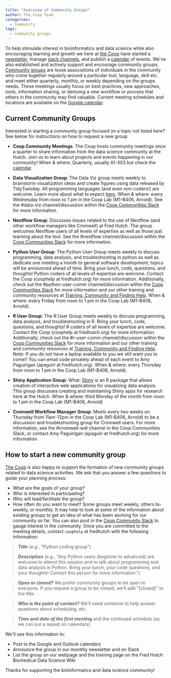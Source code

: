 ```yaml
---
title: "Overview of Community Groups"
author: The Coop Team
categories:
  - Community
tags:
  - community groups
---
```

To help stimulate interest in bioinformatics and data science while also encouraging learning and growth we here at [the Coop](https://research.fhcrc.org/coop/en.html) have started a [newsletter](https://research.fhcrc.org/coop/en/newsletter.html), manage [slack channels](https://fredhutch.github.io/coop/community/slack-new/), and publish a [calendar](https://fredhutch.github.io/coop/calendar/) of events. We've also established and actively support and encourage community groups. [Community groups](https://research.fhcrc.org/coop/en/community/hosted-groups.html) are loose associations of individuals in the community who come together regularly around a particular tool, language, skill etc. and meet either quarterly, monthly, or weekly depending on the groups needs. These meetings usually focus on best practices, new approaches, tools, information sharing, or demoing a new workflow or process that others in the community may find valuable. Current meeting schedules and locations are available on the [Google calendar](https://fredhutch.github.io/coop/calendar/).

## Current Community Groups

Interested in starting a community group focused on a topic not listed here? See below for instructions on how to request a new group.

- **Coop Community Meetings**: The Coop hosts community meetings once a quarter to share information from the data science community at the Hutch. Join us to learn about projects and events happening in our community! When & where: Quarterly, usually A1-303 but check the [calendar](https://fredhutch.github.io/coop/calendar/).

- **Data Visualization Group**: The Data Viz group meets weekly to brainstorm visualization ideas and create figures using data released by TidyTuesday. All programming languages (and even non-coders!) are welcome. Learn more about what to expect [here](https://github.com/FredHutch/community_groups/blob/master/data_viz.md). When & where: every Wednesday from noon to 1 pm in the Coop Lab (M1-B406, Arnold). See the #data-viz channel/discussion within the [Coop Communities Slack](https://fredhutch.github.io/coop/community/slack-new/) for more information.

- **Nextflow Group**: Discusses issues related to the use of Nextflow (and other workflow managers like Cromwell) at Fred Hutch. The group welcomes Nextflow users of all levels of expertise as well as those just learning about the tool. See the #nextflow channel/discussion within the [Coop Communities Slack](https://fredhutch.github.io/coop/community/slack-new/) for more information.

- **Python User Group**: The Python User Group meets weekly to discuss programming, data analysis, and troubleshooting in python as well as dedicate one meeting a month to general software development; topics will be announced ahead of time. Bring your lunch, code, questions, and thoughts! Python coders of all levels of expertise are welcome. Contact the Coop (coophelp at fredhutch.org) for more information. Additionally, check out the #python-user-comm channel/discussion within the [Coop Communities Slack](https://fredhutch.github.io/coop/community/slack-new/) for more information and our other training and community resources at [Training, Community and Finding Help](https://sciwiki.fredhutch.org/scicomputing/reference_training/). When & where: every Friday from noon to 1 pm in the Coop Lab (M1-B406, Arnold).

- **R User Group**: The R User Group meets weekly to discuss programming, data analysis, and troubleshooting in R. Bring your lunch, code, questions, and thoughts! R coders of all levels of expertise are welcome. Contact the Coop (coophelp at fredhutch.org) for more information. Additionally, check out the #r-user-comm channel/discussion within the [Coop Communities Slack](https://fredhutch.github.io/coop/community/slack-new/) for more information and our other training and community resources at [Training, Community and Finding Help](https://sciwiki.fredhutch.org/scicomputing/reference_training/). Note: If you do not have a laptop available to you we still want you to come!! You can email code privately ahead of each event to Amy Paguirigan (apaguiri at fredhutch.org). When & where: every Thursday from noon to 1 pm in the Coop Lab (M1-B406, Arnold).

- **Shiny Application Group**: What: [Shiny](https://shiny.rstudio.com/) is an R package that allows creation of interactive web applications for visualizing data analysis. This group discusses creating and maintaining Shiny apps for research here at the Hutch. When & where: third Monday of the month from noon to 1 pm in the Coop Lab (M1-B406, Arnold)

- **Cromwell Workflow Manager Group**: Meets every two weeks on Thursday from 11am-12pm in the Coop Lab (M1-B406, Arnold) to be a discussion and troubleshooting group for Cromwell users. For more information, see the #cromwell-wdl channel in the Coop Communities Slack, or contact Amy Paguirigan (apaguiri at fredhutch.org) for more information.

## How to start a new community group

[The Coop](https://research.fhcrc.org/coop/en.html) is also happy to support the formation of new community groups related to data science activities. We ask that you answer a few questions to guide your planning process:

* What are the goals of your group?
* Who is interested in participating?
* Who will lead/facilitate the group?
* How often do you want to meet? Some groups meet weekly, others bi-weekly, or monthly.
It may help to look at some of the information about existing groups to get an idea of what has been working for our community so far. You can also post in the [Coop Community Slack](https://fredhutch.github.io/coop/community/slack-new/#joining-the-coop-communities-slack-workspace) to gauge interest in the community. Once you are committed to the meeting details, contact `coophelp` at fredhutch with the following information:

> **_Title_** (e.g., "Python coding group")

> **_Description_** (e.g., "Any Python users (beginner to advanced) are welcome to attend this session and to talk about programming and data analysis in Python. Bring your lunch, your code questions, and your thoughts! Contact this person for more information.")

> **_Open or closed?_** We prefer community groups to be open to everyone. If you request a group to be closed, we'll add "[closed]" to the title.

> **_Who is the point of contact?_** We'll need someone to help answer questions about scheduling, etc.

> **_Time and date of the first meeting_** and the continued schedule (so we can put a repeat on calendars)

We'll use this information to:

* Post to the Google and Outlook calendars
* Announce the group in our monthly newsletter and on Slack
* List the group on our webpage and the training page on the Fred Hutch Biomedical Data Science Wiki

Thanks for supporting the bioinformatics and data science community!
